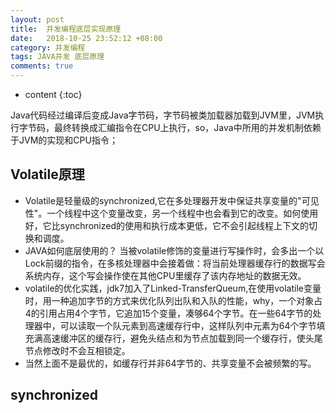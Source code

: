 ```yaml
---
layout: post
title:  并发编程底层实现原理
date:   2018-10-25 23:52:12 +08:00
category: 并发编程
tags: JAVA并发 底层原理
comments: true
---
```


* content
{:toc}

Java代码经过编译后变成Java字节码，字节码被类加载器加载到JVM里，JVM执行字节码，最终转换成汇编指令在CPU上执行，so，Java中所用的并发机制依赖于JVM的实现和CPU指令；






## Volatile原理

- Volatile是轻量级的synchronized,它在多处理器开发中保证共享变量的"可见性"。一个线程中这个变量改变，另一个线程中也会看到它的改变。如何使用好，它比synchronized的使用和执行成本更低，它不会引起线程上下文的切换和调度。
- JAVA如何底层使用的？
当被volatile修饰的变量进行写操作时，会多出一个以Lock前缀的指令，在多核处理器中会接着做：将当前处理器缓存行的数据写会系统内存，这个写会操作使在其他CPU里缓存了该内存地址的数据无效。
- volatile的优化实践，jdk7加入了Linked-TransferQueum,在使用volatile变量时，用一种追加字节的方式来优化队列出队和入队的性能，why，一个对象占4的引用占用4个字节，它追加15个变量，凑够64个字节。在一些64字节的处理器中，可以读取一个队元素到高速缓存行中，这样队列中元素为64个字节填充满高速缓冲区的缓存行，避免头结点和为节点加载到同一个缓存行，使头尾节点修改时不会互相锁定。
- 当然上面不是最优的，如缓存行并非64字节的、共享变量不会被频繁的写。


## synchronized
